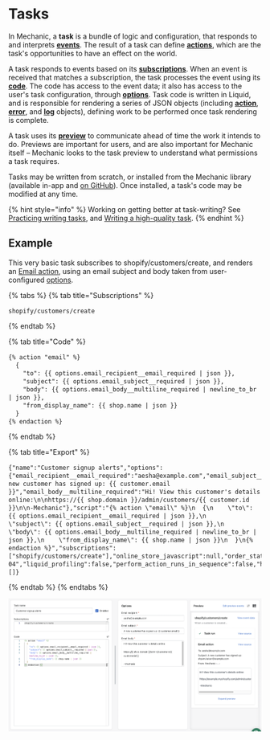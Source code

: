 # Tasks

In Mechanic, a **task** is a bundle of logic and configuration, that responds to and interprets [**events**](../events/). The result of a task can define [**actions**](../actions/), which are the task's opportunities to have an effect on the world.

A task responds to events based on its [**subscriptions**](subscriptions.md). When an event is received that matches a subscription, the task processes the event using its [**code**](code/). The code has access to the event data; it also has access to the user's task configuration, through [**options**](options/). Task code is written in Liquid, and is responsible for rendering a series of JSON objects (including [**action**](code/action-objects.md), [**error**](code/error-objects.md), and [**log**](code/log-objects.md) objects), defining work to be performed once task rendering is complete.

A task uses its [**preview**](previews/) to communicate ahead of time the work it intends to do. Previews are important for users, and are also important for Mechanic itself – Mechanic looks to the task preview to understand what permissions a task requires.

Tasks may be written from scratch, or installed from the Mechanic library (available in-app and [on GitHub](https://github.com/lightward/mechanic-tasks)). Once installed, a task's code may be modified at any time.

{% hint style="info" %}
Working on getting better at task-writing? See [Practicing writing tasks](../../resources/tutorials/practicing-writing-tasks.md), and [Writing a high-quality task](../../techniques/writing-a-high-quality-task.md).
{% endhint %}

## Example

This very basic task subscribes to shopify/customers/create, and renders an [Email action](../actions/email.md), using an email subject and body taken from user-configured [options](options/).

{% tabs %}
{% tab title="Subscriptions" %}
```
shopify/customers/create
```
{% endtab %}

{% tab title="Code" %}
```liquid
{% action "email" %}
  {
    "to": {{ options.email_recipient__email_required | json }},
    "subject": {{ options.email_subject__required | json }},
    "body": {{ options.email_body__multiline_required | newline_to_br | json }},
    "from_display_name": {{ shop.name | json }}
  }
{% endaction %}
```
{% endtab %}

{% tab title="Export" %}
```
{"name":"Customer signup alerts","options":{"email_recipient__email_required":"aesha@example.com","email_subject__required":"A new customer has signed up: {{ customer.email }}","email_body__multiline_required":"Hi! View this customer's details online:\n\nhttps://{{ shop.domain }}/admin/customers/{{ customer.id }}\n\n-Mechanic"},"script":"{% action \"email\" %}\n  {\n    \"to\": {{ options.email_recipient__email_required | json }},\n    \"subject\": {{ options.email_subject__required | json }},\n    \"body\": {{ options.email_body__multiline_required | newline_to_br | json }},\n    \"from_display_name\": {{ shop.name | json }}\n  }\n{% endaction %}","subscriptions":["shopify/customers/create"],"online_store_javascript":null,"order_status_javascript":null,"docs":null,"subscriptions_template":"shopify/customers/create","shopify_api_version":"2022-04","liquid_profiling":false,"perform_action_runs_in_sequence":false,"halt_action_run_sequence_on_error":false,"preview_event_definitions":[]}
```
{% endtab %}
{% endtabs %}

![](<../../.gitbook/assets/Screen Shot 2022-04-01 at 7.14.46 PM.png>)
